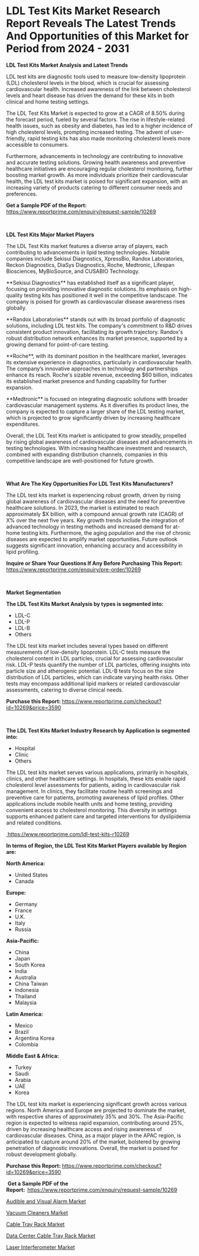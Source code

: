 <p><h1>LDL Test Kits Market Research Report Reveals The Latest Trends And Opportunities of this Market for Period from 2024 - 2031</h1></p><p><strong>LDL Test Kits Market Analysis and Latest Trends</strong></p>
<p><p>LDL test kits are diagnostic tools used to measure low-density lipoprotein (LDL) cholesterol levels in the blood, which is crucial for assessing cardiovascular health. Increased awareness of the link between cholesterol levels and heart disease has driven the demand for these kits in both clinical and home testing settings. </p><p>The LDL Test Kits Market is expected to grow at a CAGR of 8.50% during the forecast period, fueled by several factors. The rise in lifestyle-related health issues, such as obesity and diabetes, has led to a higher incidence of high cholesterol levels, prompting increased testing. The advent of user-friendly, rapid testing kits has also made monitoring cholesterol levels more accessible to consumers. </p><p>Furthermore, advancements in technology are contributing to innovative and accurate testing solutions. Growing health awareness and preventive healthcare initiatives are encouraging regular cholesterol monitoring, further boosting market growth. As more individuals prioritize their cardiovascular health, the LDL test kits market is poised for significant expansion, with an increasing variety of products catering to different consumer needs and preferences.</p></p>
<p><strong>Get a Sample PDF of the Report:&nbsp;</strong> <a href="https://www.reportprime.com/enquiry/request-sample/10269">https://www.reportprime.com/enquiry/request-sample/10269</a></p>
<p>&nbsp;</p>
<p><strong>LDL Test Kits Major Market Players</strong></p>
<p><p>The LDL Test Kits market features a diverse array of players, each contributing to advancements in lipid testing technologies. Notable companies include Sekisui Diagnostics, XpressBio, Randox Laboratories, Reckon Diagnostics, DiaSys Diagnostics, Roche, Medtronic, Lifespan Biosciences, MyBioSource, and CUSABIO Technology.</p><p>**Sekisui Diagnostics** has established itself as a significant player, focusing on providing innovative diagnostic solutions. Its emphasis on high-quality testing kits has positioned it well in the competitive landscape. The company is poised for growth as cardiovascular disease awareness rises globally.</p><p>**Randox Laboratories** stands out with its broad portfolio of diagnostic solutions, including LDL test kits. The company's commitment to R&D drives consistent product innovation, facilitating its growth trajectory. Randox's robust distribution network enhances its market presence, supported by a growing demand for point-of-care testing.</p><p>**Roche**, with its dominant position in the healthcare market, leverages its extensive experience in diagnostics, particularly in cardiovascular health. The company’s innovative approaches in technology and partnerships enhance its reach. Roche's sizable revenue, exceeding $60 billion, indicates its established market presence and funding capability for further expansion.</p><p>**Medtronic** is focused on integrating diagnostic solutions with broader cardiovascular management systems. As it diversifies its product lines, the company is expected to capture a larger share of the LDL testing market, which is projected to grow significantly driven by increasing healthcare expenditures.</p><p>Overall, the LDL Test Kits market is anticipated to grow steadily, propelled by rising global awareness of cardiovascular diseases and advancements in testing technologies. With increasing healthcare investment and research, combined with expanding distribution channels, companies in this competitive landscape are well-positioned for future growth.</p></p>
<p>&nbsp;</p>
<p><strong>What Are The Key Opportunities For LDL Test Kits Manufacturers?</strong></p>
<p><p>The LDL test kits market is experiencing robust growth, driven by rising global awareness of cardiovascular diseases and the need for preventive healthcare solutions. In 2023, the market is estimated to reach approximately $X billion, with a compound annual growth rate (CAGR) of X% over the next five years. Key growth trends include the integration of advanced technology in testing methods and increased demand for at-home testing kits. Furthermore, the aging population and the rise of chronic diseases are expected to amplify market opportunities. Future outlook suggests significant innovation, enhancing accuracy and accessibility in lipid profiling.</p></p>
<p><strong>Inquire or Share Your Questions If Any Before Purchasing This Report:</strong> <a href="https://www.reportprime.com/enquiry/pre-order/10269">https://www.reportprime.com/enquiry/pre-order/10269</a></p>
<p>&nbsp;</p>
<p><strong>Market Segmentation</strong></p>
<p><strong>The LDL Test Kits Market Analysis by types is segmented into:</strong></p>
<p><ul><li>LDL-C</li><li>LDL-P</li><li>LDL-B</li><li>Others</li></ul></p>
<p><p>The LDL test kits market includes several types based on different measurements of low-density lipoprotein. LDL-C tests measure the cholesterol content in LDL particles, crucial for assessing cardiovascular risk. LDL-P tests quantify the number of LDL particles, offering insights into particle size and atherogenic potential. LDL-B tests focus on the size distribution of LDL particles, which can indicate varying health risks. Other tests may encompass additional lipid markers or related cardiovascular assessments, catering to diverse clinical needs.</p></p>
<p><strong>Purchase this Report:&nbsp;</strong><a href="https://www.reportprime.com/checkout?id=10269&price=3590">https://www.reportprime.com/checkout?id=10269&price=3590</a></p>
<p>&nbsp;</p>
<p><strong>The LDL Test Kits Market Industry Research by Application is segmented into:</strong></p>
<p><ul><li>Hospital</li><li>Clinic</li><li>Others</li></ul></p>
<p><p>The LDL test kits market serves various applications, primarily in hospitals, clinics, and other healthcare settings. In hospitals, these kits enable rapid cholesterol level assessments for patients, aiding in cardiovascular risk management. In clinics, they facilitate routine health screenings and preventive care for patients, promoting awareness of lipid profiles. Other applications include mobile health units and home testing, providing convenient access to cholesterol monitoring. This diversity in settings supports enhanced patient care and targeted interventions for dyslipidemia and related conditions.</p></p>
<p><a href="https://www.reportprime.com/ldl-test-kits-r10269">&nbsp;https://www.reportprime.com/ldl-test-kits-r10269</a></p>
<p><strong>In terms of Region, the LDL Test Kits Market Players available by Region are:</strong></p>
<p>
    <p> <strong> North America: </strong>
        <ul>
            <li>United States</li>
            <li>Canada</li>
        </ul>
        </p> 
    <p> <strong> Europe: </strong>
        <ul>
            <li>Germany</li>
            <li>France</li>
            <li>U.K.</li>
            <li>Italy</li>
            <li>Russia</li>
        </ul>
        </p> 
    <p> <strong> Asia-Pacific: </strong>
        <ul>
            <li>China</li>
            <li>Japan</li>
            <li>South Korea</li>
            <li>India</li>
            <li>Australia</li>
            <li>China Taiwan</li>
            <li>Indonesia</li>
            <li>Thailand</li>
            <li>Malaysia</li>
        </ul>
        </p> 
    <p> <strong> Latin America: </strong>
        <ul>
            <li>Mexico</li>
            <li>Brazil</li>
            <li>Argentina Korea</li>
            <li>Colombia</li>
        </ul>
        </p> 
    <p> <strong> Middle East & Africa: </strong>
        <ul>
            <li>Turkey</li>
            <li>Saudi</li>
            <li>Arabia</li>
            <li>UAE</li>
            <li>Korea</li>
        </ul>
    </p>
    </p>
<p><p>The LDL test kits market is experiencing significant growth across various regions. North America and Europe are projected to dominate the market, with respective shares of approximately 35% and 30%. The Asia-Pacific region is expected to witness rapid expansion, contributing around 25%, driven by increasing healthcare access and rising awareness of cardiovascular diseases. China, as a major player in the APAC region, is anticipated to capture around 20% of the market, bolstered by growing penetration of diagnostic innovations. Overall, the market is poised for robust development globally.</p></p>
<p><strong>Purchase this Report: </strong><a href="https://www.reportprime.com/checkout?id=10269&price=3590">https://www.reportprime.com/checkout?id=10269&price=3590</a></p>
<p>&nbsp;<strong>Get a Sample PDF of the Report:&nbsp;&nbsp;</strong><a href="https://www.reportprime.com/enquiry/request-sample/10269">https://www.reportprime.com/enquiry/request-sample/10269</a></p>
<p><strong></strong></p>
<p><p><a href="https://issuu.com/reportprime-2/docs/audible-and-visual-alarm-market-siz_2a823c511c5fa8">Audible and Visual Alarm Market</a></p><p><a href="https://www.linkedin.com/pulse/market-trends-global-vacuum-cleaners-forecast-analysis-2024-leu5f?trackingId=ZUaNurWPRqaHZCQ6IboF3g%3D%3D">Vacuum Cleaners Market</a></p><p><a href="https://medium.com/@raymiu201/the-global-cable-tray-rack-market-is-at-the-forefront-of-innovation-driving-rapid-industry-09d2180fbba9">Cable Tray Rack Market</a></p><p><a href="https://medium.com/@kein87623/the-data-center-cable-tray-rack-market-decisions-are-mostly-driven-by-resource-optimization-and-f7a7ff38dfe3">Data Center Cable Tray Rack Market</a></p><p><a href="https://www.linkedin.com/pulse/what-emerging-market-trends-laser-interferometer-detailed-overview-x5f5c?trackingId=NUQLf8XUQ%2FGvUh6FudSgPg%3D%3D">Laser Interferometer Market</a></p></p>